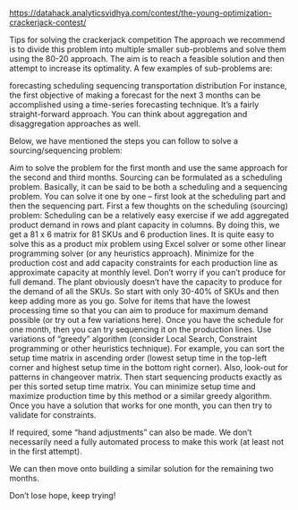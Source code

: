 https://datahack.analyticsvidhya.com/contest/the-young-optimization-crackerjack-contest/


Tips for solving the crackerjack competition
The approach we recommend is to divide this problem into multiple smaller sub-problems and solve them using the 80-20 approach. The aim is to reach a feasible solution and then attempt to increase its optimality. A few examples of sub-problems are:

forecasting
scheduling
sequencing
transportation distribution
For instance, the first objective of making a forecast for the next 3 months can be accomplished using a time-series forecasting technique. It’s a fairly straight-forward approach. You can think about aggregation and disaggregation approaches as well.

Below, we have mentioned the steps you can follow to solve a sourcing/sequencing problem:

Aim to solve the problem for the first month and use the same approach for the second and third months.
Sourcing can be formulated as a scheduling problem. Basically, it can be said to be both a scheduling and a sequencing problem. You can solve it one by one – first look at the scheduling part and then the sequencing part.
First a few thoughts on the scheduling (sourcing) problem:
Scheduling can be a relatively easy exercise if we add aggregated product demand in rows and plant capacity in columns. By doing this, we get a 81 x 6 matrix for 81 SKUs and 6 production lines. It is quite easy to solve this as a product mix problem using Excel solver or some other linear programming solver (or any heuristics approach). Minimize for the production cost and add capacity constraints for each production line as approximate capacity at monthly level.
Don’t worry if you can’t produce for full demand. The plant obviously doesn’t have the capacity to produce for the demand of all the SKUs. So start with only 30-40% of SKUs and then keep adding more as you go.
Solve for items that have the lowest processing time so that you can aim to produce for maximum demand possible (or try out a few variations here).
Once you have the schedule for one month, then you can try sequencing it on the production lines.
Use variations of “greedy” algorithm (consider Local Search, Constraint programming or other heuristics technique). For example, you can sort the setup time matrix in ascending order (lowest setup time in the top-left corner and highest setup time in the bottom right corner). Also, look-out for patterns in changeover matrix.
Then start sequencing products exactly as per this sorted setup time matrix.
You can minimize setup time and maximize production time by this method or a similar greedy algorithm.
Once you have a solution that works for one month, you can then try to validate for constraints.

If required, some “hand adjustments” can also be made. We don’t necessarily need a fully automated process to make this work (at least not in the first attempt).

We can then move onto building a similar solution for the remaining two months.

Don’t lose hope, keep trying!
